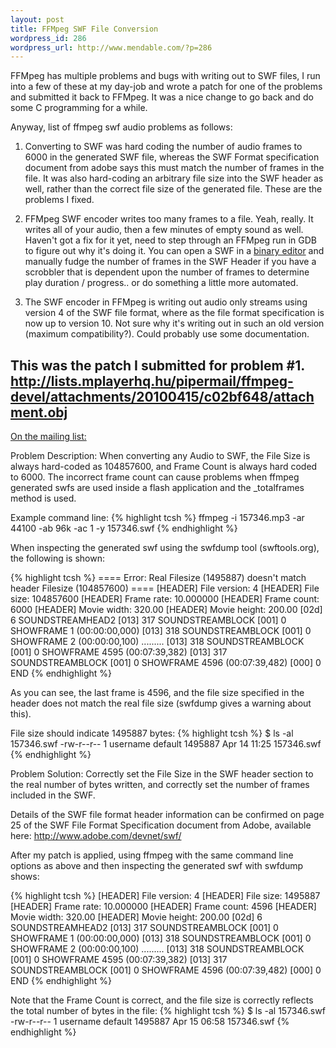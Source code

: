 ```yaml
--- 
layout: post
title: FFMpeg SWF File Conversion
wordpress_id: 286
wordpress_url: http://www.mendable.com/?p=286
---
```

FFMpeg has multiple problems and bugs with writing out to SWF files, I run into a few of these at my day-job and wrote a patch for one of the problems and submitted it back to FFMpeg. It was a nice change to go back and do some C programming for a while.

Anyway, list of ffmpeg swf audio problems as follows:
1) Converting to SWF was hard coding the number of audio frames to 6000 in the generated SWF file, whereas the SWF Format specification document from adobe says this must match the number of frames in the file. It was also hard-coding an arbitrary file size into the SWF header as well, rather than the correct file size of the generated file. These are the problems I fixed.

2) FFMpeg SWF encoder writes too many frames to a file. Yeah, really. It writes all of your audio, then a few minutes of empty sound as well. Haven't got a fix for it yet, need to step through an FFMpeg run in GDB to figure out why it's doing it. You can open a SWF in a <a href="http://www.suavetech.com/0xed/0xed.html">binary editor</a> and manually fudge the number of frames in the SWF Header if you have a scrobbler that is dependent upon the number of frames to determine play duration / progress.. or do something a little more automated.

3) The SWF encoder in FFMpeg is writing out audio only streams using version 4 of the SWF file format, where as the file format specification is now up to version 10. Not sure why it's writing out in such an old version (maximum compatibility?). Could probably use some documentation.

This was the patch I submitted for problem #1.
<a href="http://lists.mplayerhq.hu/pipermail/ffmpeg-devel/attachments/20100415/c02bf648/attachment.obj">http://lists.mplayerhq.hu/pipermail/ffmpeg-devel/attachments/20100415/c02bf648/attachment.obj</a>
------
<a href="http://lists.mplayerhq.hu/pipermail/ffmpeg-devel/2010-April/086938.html">On the mailing list:</a>

Problem Description:
When converting any Audio to SWF, the File Size is always hard-coded
as 104857600, and Frame Count is always hard coded to 6000. The
incorrect frame count can cause problems when ffmpeg generated swfs
are used inside a flash application and the _totalframes method is
used.

Example command line:
{% highlight tcsh %}
ffmpeg -i 157346.mp3 -ar 44100 -ab 96k -ac 1 -y 157346.swf
{% endhighlight %}

When inspecting the generated swf using the swfdump tool
(swftools.org), the following is shown:

{% highlight tcsh %}
==== Error: Real Filesize (1495887) doesn't match header Filesize
(104857600) ====
[HEADER]        File version: 4
[HEADER]        File size: 104857600
[HEADER]        Frame rate: 10.000000
[HEADER]        Frame count: 6000
[HEADER]        Movie width: 320.00
[HEADER]        Movie height: 200.00
[02d]         6 SOUNDSTREAMHEAD2
[013]       317 SOUNDSTREAMBLOCK
[001]         0 SHOWFRAME 1 (00:00:00,000)
[013]       318 SOUNDSTREAMBLOCK
[001]         0 SHOWFRAME 2 (00:00:00,100)
.........
[013]       318 SOUNDSTREAMBLOCK
[001]         0 SHOWFRAME 4595 (00:07:39,382)
[013]       317 SOUNDSTREAMBLOCK
[001]         0 SHOWFRAME 4596 (00:07:39,482)
[000]         0 END
{% endhighlight %}

As you can see, the last frame is 4596, and the file size specified in
the header does not match the real file size (swfdump gives a warning
about this).

File size should indicate 1495887 bytes:
{% highlight tcsh %}
$ ls -al 157346.swf
-rw-r--r-- 1 username default 1495887 Apr 14 11:25 157346.swf
{% endhighlight %}


Problem Solution:
Correctly set the File Size in the SWF header section to the real
number of bytes written, and correctly set the number of frames
included in the SWF.

Details of the SWF file format header information can be confirmed on
page 25 of the SWF File Format Specification document from Adobe,
available here: http://www.adobe.com/devnet/swf/

After my patch is applied, using ffmpeg with the same command line
options as above and then inspecting the generated swf with swfdump
shows:

{% highlight tcsh %}
[HEADER]        File version: 4
[HEADER]        File size: 1495887
[HEADER]        Frame rate: 10.000000
[HEADER]        Frame count: 4596
[HEADER]        Movie width: 320.00
[HEADER]        Movie height: 200.00
[02d]         6 SOUNDSTREAMHEAD2
[013]       317 SOUNDSTREAMBLOCK
[001]         0 SHOWFRAME 1 (00:00:00,000)
[013]       318 SOUNDSTREAMBLOCK
[001]         0 SHOWFRAME 2 (00:00:00,100)
.........
[013]       318 SOUNDSTREAMBLOCK
[001]         0 SHOWFRAME 4595 (00:07:39,382)
[013]       317 SOUNDSTREAMBLOCK
[001]         0 SHOWFRAME 4596 (00:07:39,482)
[000]         0 END
{% endhighlight %}

Note that the Frame Count is correct, and the file size is correctly
reflects the total number of bytes in the file:
{% highlight tcsh %}
$ ls -al 157346.swf
-rw-r--r-- 1 username default 1495887 Apr 15 06:58 157346.swf
{% endhighlight %}
